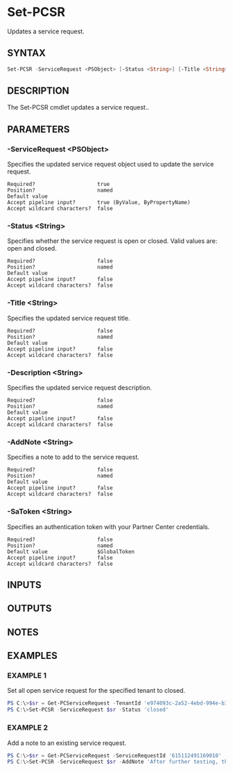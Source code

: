 # Set-PCSR

Updates a service request.

## SYNTAX

```powershell
Set-PCSR -ServiceRequest <PSObject> [-Status <String>] [-Title <String>] [-Description <String>] [-AddNote <String>] [-SaToken <String>] [<CommonParameters>]
```

## DESCRIPTION

The Set-PCSR cmdlet updates a service request..

## PARAMETERS

### -ServiceRequest &lt;PSObject&gt;

Specifies the updated service request object used to update the service request.

```
Required?                    true
Position?                    named
Default value
Accept pipeline input?       true (ByValue, ByPropertyName)
Accept wildcard characters?  false
```

### -Status &lt;String&gt;

Specifies whether the service request is open or closed. Valid values are: open and closed.

```
Required?                    false
Position?                    named
Default value
Accept pipeline input?       false
Accept wildcard characters?  false
```

### -Title &lt;String&gt;

Specifies the updated service request title.

```
Required?                    false
Position?                    named
Default value
Accept pipeline input?       false
Accept wildcard characters?  false
```

### -Description &lt;String&gt;

Specifies the updated service request description.

```
Required?                    false
Position?                    named
Default value
Accept pipeline input?       false
Accept wildcard characters?  false
```

### -AddNote &lt;String&gt;

Specifies a note to add to the service request.

```
Required?                    false
Position?                    named
Default value
Accept pipeline input?       false
Accept wildcard characters?  false
```

### -SaToken &lt;String&gt;

Specifies an authentication token with your Partner Center credentials.

```
Required?                    false
Position?                    named
Default value                $GlobalToken
Accept pipeline input?       false
Accept wildcard characters?  false
```

## INPUTS

## OUTPUTS

## NOTES

## EXAMPLES

### EXAMPLE 1

Set all open service request for the specified tenant to closed.

```powershell
PS C:\>$sr = Get-PCServiceRequest -TenantId 'e974093c-2a52-4ebd-994e-b3e7e0f90cf2' | Where-Object {$_.Status -eq 'open'}
PS C:\>Set-PCSR -ServiceRequest $sr -Status 'closed'
```

### EXAMPLE 2

Add a note to an existing service request.

```powershell
PS C:\>$sr = Get-PCServiceRequest -ServiceRequestId '615112491169010'
PS C:\>Set-PCSR -ServiceRequest $sr -AddNote 'After further testing, the problem is still occurring.'
```

